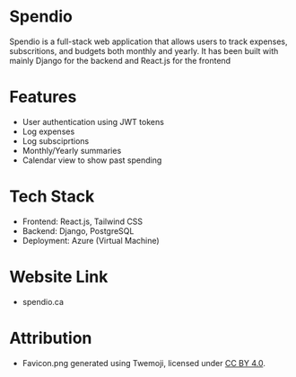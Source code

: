 # Spendio
Spendio is a full-stack web application that allows users to track expenses, subscritions, and budgets both monthly and yearly.
It has been built with mainly Django for the backend and React.js for the frontend

# Features
- User authentication using JWT tokens
- Log expenses
- Log subsciprtions
- Monthly/Yearly summaries
- Calendar view to show past spending

# Tech Stack
- Frontend: React.js, Tailwind CSS
- Backend: Django, PostgreSQL
- Deployment: Azure (Virtual Machine)

# Website Link
- spendio.ca

# Attribution
- Favicon.png generated using Twemoji, licensed under [CC BY 4.0](https://creativecommons.org/licenses/by/4.0/).
